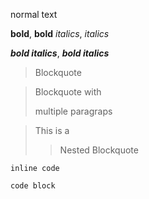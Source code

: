 normal text

**bold**, __bold__
_italics_, *italics* 


***bold italics***, ___bold italics___

> Blockquote

> Blockquote with
> 
> multiple paragraps

> This is a 
> 
>> Nested Blockquote

`inline code`

```
code block
```

